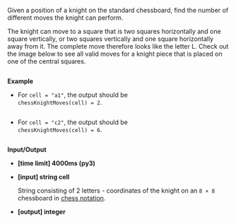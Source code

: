 <div class="markdown"><p>Given a position of a knight on the standard chessboard, find the number of different moves the knight can perform.</p>
<p>The knight can move to a square that is two squares horizontally and one square vertically, or two squares vertically and one square horizontally away from it. The complete move therefore looks like the letter L. Check out the image below to see all valid moves for a knight piece that is placed on one of the central squares.</p>
<p><img src="https://codefightsuserpics.s3.amazonaws.com/tasks/chessKnightMoves/img/knight.jpg?_tm=1486560104052" alt=""></p>
<p><strong>Example</strong></p>
<ul>
<li>
<p>For <code>cell = "a1"</code>, the output should be<br>
<code>chessKnightMoves(cell) = 2</code>.</p>
<p><img src="https://codefightsuserpics.s3.amazonaws.com/tasks/chessKnightMoves/img/ex_1.jpg?_tm=1486560104223" alt=""></p>
</li>
<li>
<p>For <code>cell = "c2"</code>, the output should be<br>
<code>chessKnightMoves(cell) = 6</code>.</p>
<p><img src="https://codefightsuserpics.s3.amazonaws.com/tasks/chessKnightMoves/img/ex_2.jpg?_tm=1486560104400" alt=""></p>
</li>
</ul>
<p><strong>Input/Output</strong></p>
<ul>
<li><strong>[time limit] 4000ms (py3)</strong></li>
</ul>
<ul>
<li>
<p><strong>[input] string cell</strong></p>
<p>String consisting of 2 letters - coordinates of the knight on an <code>8 × 8</code> chessboard in <a href="keyword://chess-notation">chess notation</a>.</p>
</li>
<li>
<p><strong>[output] integer</strong></p>
</li>
</ul>
</div>